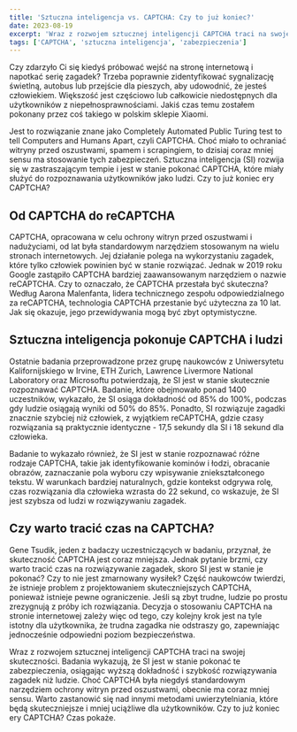 ```yaml
---
title: 'Sztuczna inteligencja vs. CAPTCHA: Czy to już koniec?'
date: 2023-08-19
excerpt: 'Wraz z rozwojem sztucznej inteligencji CAPTCHA traci na swojej skuteczności. Badania wykazują, że SI jest w stanie pokonać te zabezpieczenia, osiągając wyższą dokładność i szybkość rozwiązywania zagadek niż ludzie.'
tags: ['CAPTCHA', 'sztuczna inteligencja', 'zabezpieczenia']
---
```


Czy zdarzyło Ci się kiedyś próbować wejść na stronę internetową i napotkać serię zagadek? Trzeba poprawnie zidentyfikować sygnalizację świetlną, autobus lub przejście dla pieszych, aby udowodnić, że jesteś człowiekiem. Większość jest częściowo lub całkowicie niedostępnych dla użytkowników z niepełnosprawnościami. Jakiś czas temu zostałem pokonany przez coś takiego w polskim sklepie Xiaomi.

Jest to rozwiązanie znane jako <span lang='en'>Completely Automated Public Turing test to tell Computers and Humans Apart</span>, czyli CAPTCHA. Choć miało to ochraniać witryny przed oszustwami, spamem i scrapingiem, to dzisiaj coraz mniej sensu ma stosowanie tych zabezpieczeń. Sztuczna inteligencja (SI) rozwija się w zastraszającym tempie i jest w stanie pokonać CAPTCHA, które miały służyć do rozpoznawania użytkowników jako ludzi. Czy to już koniec ery CAPTCHA?

## Od CAPTCHA do reCAPTCHA

CAPTCHA, opracowana w celu ochrony witryn przed oszustwami i nadużyciami, od lat była standardowym narzędziem stosowanym na wielu stronach internetowych. Jej działanie polega na wykorzystaniu zagadek, które tylko człowiek powinien być w stanie rozwiązać. Jednak w 2019 roku Google zastąpiło CAPTCHA bardziej zaawansowanym narzędziem o nazwie reCAPTCHA. Czy to oznaczało, że CAPTCHA przestała być skuteczna? Według Aarona Malenfanta, lidera technicznego zespołu odpowiedzialnego za reCAPTCHA, technologia CAPTCHA przestanie być użyteczna za 10 lat. Jak się okazuje, jego przewidywania mogą być zbyt optymistyczne.

## Sztuczna inteligencja pokonuje CAPTCHA i ludzi

Ostatnie badania przeprowadzone przez grupę naukowców z Uniwersytetu Kalifornijskiego w Irvine, ETH Zurich, Lawrence Livermore National Laboratory oraz Microsoftu potwierdzają, że SI jest w stanie skutecznie rozpoznawać CAPTCHA. Badanie, które obejmowało ponad 1400 uczestników, wykazało, że SI osiąga dokładność od 85% do 100%, podczas gdy ludzie osiągają wyniki od 50% do 85%. Ponadto, SI rozwiązuje zagadki znacznie szybciej niż człowiek, z wyjątkiem reCAPTCHA, gdzie czasy rozwiązania są praktycznie identyczne - 17,5 sekundy dla SI i 18 sekund dla człowieka.

Badanie to wykazało również, że SI jest w stanie rozpoznawać różne rodzaje CAPTCHA, takie jak identyfikowanie kominów i łodzi, obracanie obrazów, zaznaczanie pola wyboru czy wpisywanie zniekształconego tekstu. W warunkach bardziej naturalnych, gdzie kontekst odgrywa rolę, czas rozwiązania dla człowieka wzrasta do 22 sekund, co wskazuje, że SI jest szybsza od ludzi w rozwiązywaniu zagadek.

## Czy warto tracić czas na CAPTCHA?

Gene Tsudik, jeden z badaczy uczestniczących w badaniu, przyznał, że skuteczność CAPTCHA jest coraz mniejsza. Jednak pytanie brzmi, czy warto tracić czas na rozwiązywanie zagadek, skoro SI jest w stanie je pokonać? Czy to nie jest zmarnowany wysiłek? Część naukowców twierdzi, że istnieje problem z projektowaniem skuteczniejszych CAPTCHA, ponieważ istnieje pewne ograniczenie. Jeśli są zbyt trudne, ludzie po prostu zrezygnują z próby ich rozwiązania. Decyzja o stosowaniu CAPTCHA na stronie internetowej zależy więc od tego, czy kolejny krok jest na tyle istotny dla użytkownika, że trudna zagadka nie odstraszy go, zapewniając jednocześnie odpowiedni poziom bezpieczeństwa.

Wraz z rozwojem sztucznej inteligencji CAPTCHA traci na swojej skuteczności. Badania wykazują, że SI jest w stanie pokonać te zabezpieczenia, osiągając wyższą dokładność i szybkość rozwiązywania zagadek niż ludzie. Choć CAPTCHA była niegdyś standardowym narzędziem ochrony witryn przed oszustwami, obecnie ma coraz mniej sensu. Warto zastanowić się nad innymi metodami uwierzytelniania, które będą skuteczniejsze i mniej uciążliwe dla użytkowników. Czy to już koniec ery CAPTCHA? Czas pokaże.

